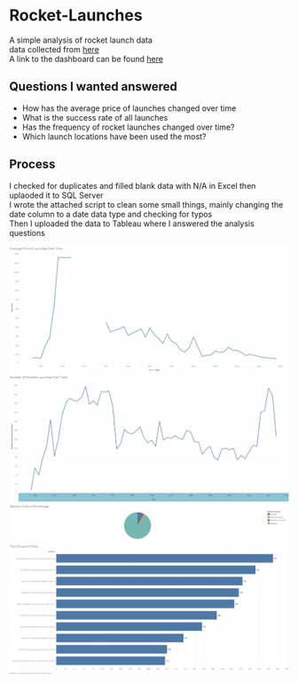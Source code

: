 # Rocket-Launches
A simple analysis of rocket launch data   
data collected from [here](https://www.kaggle.com/datasets/sefercanapaydn/mission-launches)   
A link to the dashboard can be found [here](https://public.tableau.com/app/profile/cameron.pearl2830/viz/RocketLaunchData/Dashboard1)

## Questions I wanted answered
* How has the average price of launches changed over time  
* What is the success rate of all launches
* Has the frequency of rocket launches changed over time?
* Which launch locations have been used the most?


## Process
I checked for duplicates and filled blank data with N/A in Excel then uplaoded it to SQL Server   
I wrote the attached script to clean some small things, mainly changing the date column to a date data type and checking for typos   
Then I uploaded the data to Tableau where I answered the analysis questions

![Viz 1](https://github.com/Cameronpearl/Rocket-Launches/blob/main/Sheet%201.png)
![Viz 2](https://github.com/Cameronpearl/Rocket-Launches/blob/main/Sheet%202.png)
![Viz 3](https://github.com/Cameronpearl/Rocket-Launches/blob/main/Sheet%203.png)
![Viz 4](https://github.com/Cameronpearl/Rocket-Launches/blob/main/Sheet%204.png)
